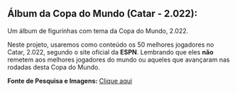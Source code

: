 ## Álbum da Copa do Mundo (Catar - 2.022):

Um álbum de figurinhas com tema da Copa do Mundo, 2.022.

Neste projeto, usaremos como conteúdo os 50 melhores jogadores no Catar, 2.022, segundo o site oficial da **ESPN**. Lembrando que eles **não** remetem aos melhores jogadores do mundo ou aqueles que avançaram nas rodadas desta Copa do Mundo.

**Fonte de Pesquisa e Imagens:** [Clique aqui](https://www.espn.com/soccer/fifa-world-cup/story/4787456/world-cup-rank-the-50-best-footballers-of-qatar-2022)
